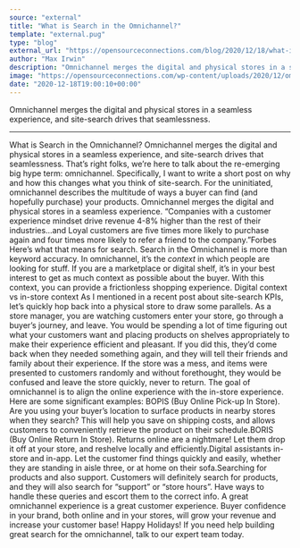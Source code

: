 ```yaml
---
source: "external"
title: "What is Search in the Omnichannel?"
template: "external.pug"
type: "blog"
external_url: "https://opensourceconnections.com/blog/2020/12/18/what-is-search-in-the-omnichannel/"
author: "Max Irwin"
description: "Omnichannel merges the digital and physical stores in a seamless experience, and site-search drives that seamlessness."
image: "https://opensourceconnections.com/wp-content/uploads/2020/12/omnichannel-1400x866.png"
date: "2020-12-18T19:00:10+00:00"
---
```


Omnichannel merges the digital and physical stores in a seamless experience, and site-search drives that seamlessness.

---

What is Search in the Omnichannel?
Omnichannel merges the digital and physical stores in a seamless experience, and site-search drives that seamlessness.
That’s right folks, we’re here to talk about the re-emerging big hype term: omnichannel.  Specifically, I want to write a short post on why and how this changes what you think of site-search.  For the uninitiated, omnichannel describes the multitude of ways a buyer can find (and hopefully purchase) your products.  Omnichannel merges the digital and physical stores in a seamless experience.
“Companies with a customer experience mindset drive revenue 4-8% higher than the rest of their industries…and Loyal customers are five times more likely to purchase again and four times more likely to refer a friend to the company.”Forbes
Here’s what that means for search.  Search in the Omnichannel is more than keyword accuracy. In omnichannel, it’s the *context* in which people are looking for stuff.  If you are a marketplace or digital shelf, it’s in your best interest to get as much context as possible about the buyer.  With this context, you can provide a frictionless shopping experience.
Digital context vs in-store context
As I mentioned in a recent post about site-search KPIs, let’s quickly hop back into a physical store to draw some parallels.  As a store manager, you are watching customers enter your store, go through a buyer’s journey, and leave.  You would be spending a lot of time figuring out what your customers want and placing products on shelves appropriately to make their experience efficient and pleasant.  If you did this, they’d come back when they needed something again, and they will tell their friends and family about their experience.  If the store was a mess, and items were presented to customers randomly and without forethought, they would be confused and leave the store quickly, never to return.
The goal of omnichannel is to align the online experience with the in-store experience.  Here are some significant examples:
BOPIS (Buy Online Pick-up In Store).  Are you using your buyer’s location to surface products in nearby stores when they search?  This will help you save on shipping costs, and allows customers to conveniently retrieve the product on their schedule.BORIS (Buy Online Return In Store).  Returns online are a nightmare!  Let them drop it off at your store, and reshelve locally and efficiently.Digital assistants in-store and in-app.  Let the customer find things quickly and easily, whether they are standing in aisle three, or at home on their sofa.Searching for products and also support.  Customers will definitely search for products, and they will also search for “support” or “store hours”.  Have ways to handle these queries and escort them to the correct info.
A great omnichannel experience is a great customer experience.  Buyer confidence in your brand, both online and in your stores, will grow your revenue and increase your customer base!
Happy Holidays! If you need help building great search for the omnichannel, talk to our expert team today.

